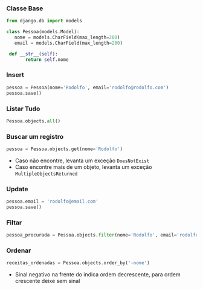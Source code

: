 ### Classe Base

```python
from django.db import models

class Pessoa(models.Model):
   nome = models.CharField(max_length=200)
   email = models.CharField(max_length=200)

 def __str__(self):
       return self.nome
```

### Insert

```python
pessoa = Pessoa(nome='Rodolfo', email='rodolfo@rodolfo.com')
pessoa.save()
```

### Listar Tudo

```python
Pessoa.objects.all()
```

### Buscar um registro

```python
pessoa = Pessoa.objects.get(nome='Rodolfo')
```

- Caso não encontre, levanta um exceção `DoesNotExist`
- Caso encontre mais de um objeto, levanta um exceção `MultipleObjectsReturned`

### Update

```python
pessoa.email = 'rodolfo@email.com'
pessoa.save()
```

### Filtar

```python
pessoa_procurada = Pessoa.objects.filter(nome='Rodolfo', email='rodolfo@rodolfo.com')
```

### Ordenar

```python
receitas_ordenadas = Pessoa.objects.order_by('-nome')
```

- Sinal negativo na frente do indica ordem decrescente, para ordem crescente deixe sem sinal
